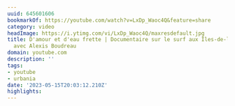 ```yaml
---
uuid: 645601606
bookmarkOf: https://youtube.com/watch?v=LxDp_Waoc4Q&feature=share
category: video
headImage: https://i.ytimg.com/vi/LxDp_Waoc4Q/maxresdefault.jpg
title: D'amour et d'eau frette | Documentaire sur le surf aux Îles-de-la-Madeleine
  avec Alexis Boudreau
domain: youtube.com
description: ''
tags:
- youtube
- urbania
date: '2023-05-15T20:03:12.210Z'
highlights:
---
```



